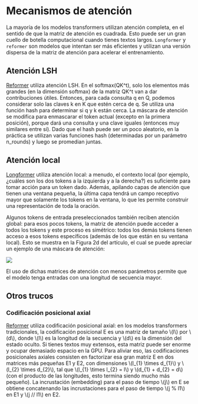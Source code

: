 <!--Copyright 2023 The HuggingFace Team. All rights reserved.

Licensed under the Apache License, Version 2.0 (the "License"); you may not use this file except in compliance with
the License. You may obtain a copy of the License at

http://www.apache.org/licenses/LICENSE-2.0

Unless required by applicable law or agreed to in writing, software distributed under the License is distributed on
an "AS IS" BASIS, WITHOUT WARRANTIES OR CONDITIONS OF ANY KIND, either express or implied. See the License for the
specific language governing permissions and limitations under the License.

⚠️ Note that this file is in Markdown but contain specific syntax for our doc-builder (similar to MDX) that may not be
rendered properly in your Markdown viewer.

-->

# Mecanismos de atención

La mayoría de los modelos transformers utilizan atención completa, en el sentido de que la matriz de atención es cuadrada. Esto puede ser un gran cuello de botella computacional cuando tienes textos largos. `Longformer` y `reformer` son modelos que intentan ser más eficientes y utilizan una versión dispersa de la matriz de atención para acelerar el entrenamiento.

## Atención LSH

[Reformer](https://hf-mirror.com/docs/transformers/model_doc/reformer) utiliza atención LSH. En el softmax(QK^t), solo los elementos más grandes (en la dimensión softmax) de la matriz QK^t van a dar contribuciones útiles. Entonces, para cada consulta q en Q, podemos considerar solo las claves k en K que estén cerca de q. Se utiliza una función hash para determinar si q y k están cerca. La máscara de atención se modifica para enmascarar el token actual (excepto en la primera posición), porque dará una consulta y una clave iguales (entonces muy similares entre sí). Dado que el hash puede ser un poco aleatorio, en la práctica se utilizan varias funciones hash (determinadas por un parámetro n_rounds) y luego se promedian juntas.

## Atención local

[Longformer](https://hf-mirror.com/docs/transformers/model_doc/longformer) utiliza atención local: a menudo, el contexto local (por ejemplo, ¿cuáles son los dos tokens a la izquierda y a la derecha?) es suficiente para tomar acción para un token dado. Además, apilando capas de atención que tienen una ventana pequeña, la última capa tendrá un campo receptivo mayor que solamente los tokens en la ventana, lo que les permite construir una representación de toda la oración.

Algunos tokens de entrada preseleccionados también reciben atención global: para esos pocos tokens, la matriz de atención puede acceder a todos los tokens y este proceso es simétrico: todos los demás tokens tienen acceso a esos tokens específicos (además de los que están en su ventana local). Esto se muestra en la Figura 2d del artículo, el cual se puede apreciar un ejemplo de una máscara de atención:

<div class="flex justify-center">
    <img scale="50 %" align="center" src="https://hf-mirror.com/datasets/huggingface/documentation-images/resolve/main/local_attention_mask.png"/>
</div>

El uso de dichas matrices de atención con menos parámetros permite que el modelo tenga entradas con una longitud de secuencia mayor.

## Otros trucos

### Codificación posicional axial

[Reformer](https://hf-mirror.com/docs/transformers/model_doc/reformer) utiliza codificación posicional axial: en los modelos transformers tradicionales, la codificación posicional E es una matriz de tamaño \\(l\\) por \\(d\\), donde \\(l\\) es la longitud de la secuencia y \\(d\\) es la dimensión del estado oculto. Si tienes textos muy extensos, esta matriz puede ser enorme y ocupar demasiado espacio en la GPU. Para aliviar eso, las codificaciones posicionales axiales consisten en factorizar esa gran matriz E en dos matrices más pequeñas E1 y E2, con dimensiones \\(l_{1} \times d_{1}\\) y \\(l_{2} \times d_{2}\\), tal que \\(l_{1} \times l_{2} = l\\) y \\(d_{1} + d_{2} = d\\) (con el producto de las longitudes, esto termina siendo mucho más pequeño). La incrustación (embedding) para el paso de tiempo \\(j\\) en E se obtiene concatenando las incrustaciones para el paso de tiempo \\(j \% l1\\) en E1 y \\(j // l1\\) en E2.

